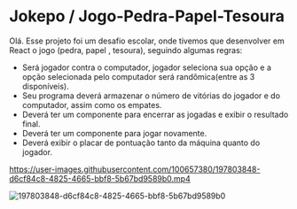 # Jokepo / Jogo-Pedra-Papel-Tesoura

Olá. Esse projeto foi um desafio escolar, onde tivemos que desenvolver em React o jogo (pedra, papel , tesoura), seguindo algumas regras:

- Será jogador contra o computador, jogador seleciona sua opção e a opção selecionada pelo computador será randômica(entre as 3 disponíveis).
- Seu programa deverá armazenar o número de vitórias do jogador e do computador, assim como os empates.
- Deverá ter um componente para encerrar as jogadas e exibir o resultado final.
- Deverá ter um componente para jogar novamente.
- Deverá exibir o placar de pontuação tanto da máquina quanto do jogador.

https://user-images.githubusercontent.com/100657380/197803848-d6cf84c8-4825-4665-bbf8-5b67bd9589b0.mp4

![197803848-d6cf84c8-4825-4665-bbf8-5b67bd9589b0](https://user-images.githubusercontent.com/100657380/198058828-afa48652-435d-4a41-81e1-88fa0df49b88.gif)
